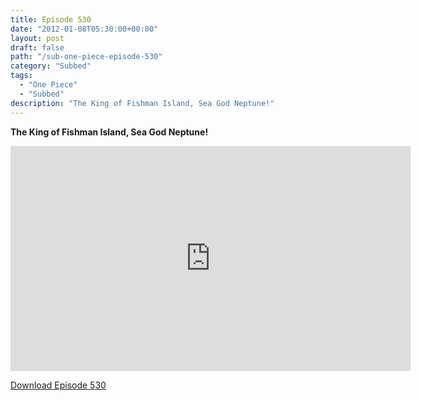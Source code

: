 ```yaml
---
title: Episode 530
date: "2012-01-08T05:30:00+00:00"
layout: post
draft: false
path: "/sub-one-piece-episode-530"
category: "Subbed"
tags:
  - "One Piece"
  - "Subbed"
description: "The King of Fishman Island, Sea God Neptune!"
---
```


**The King of Fishman Island, Sea God Neptune!**

<iframe width="640" height="360" src="https://www.rapidvideo.com/e/G6FRPF6Y99" frameborder="0" marginwidth=0 marginheight=0 scrolling=no allowfullscreen></iframe>

<a href="http://ouo.io/qs/eCodkFEQ?s=https://rapidvid.to/d/https://www.rapidvideo.com/e/G6FRPF6Y99">Download Episode 530</a>

